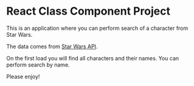 # React Class Component Project

This is an application where you can perform search of a character from Star Wars.

The data comes from [Star Wars API](https://swapi.dev/api).

On the first load you will find all characters and their names. You can perform search by name.

Please enjoy!
